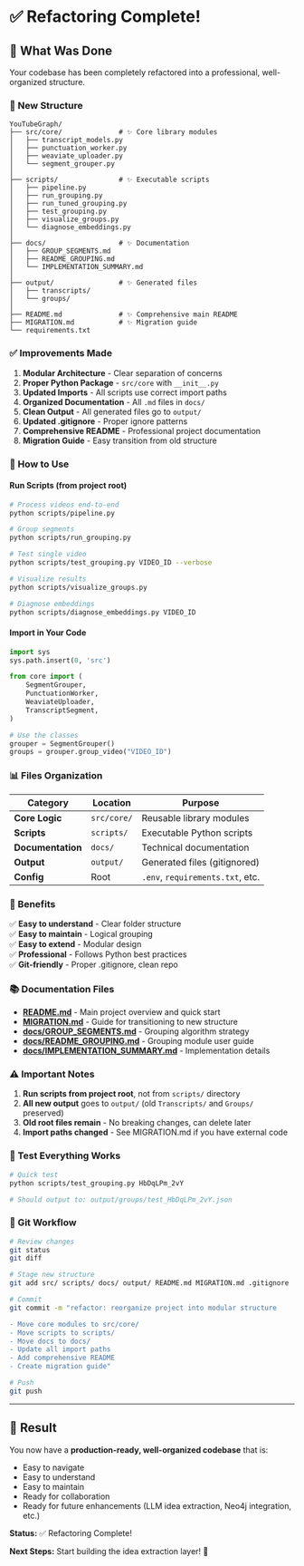 # ✅ Refactoring Complete!

## 🎉 What Was Done

Your codebase has been completely refactored into a professional, well-organized structure.

### 📁 New Structure

```
YouTubeGraph/
├── src/core/              # ✨ Core library modules
│   ├── transcript_models.py
│   ├── punctuation_worker.py
│   ├── weaviate_uploader.py
│   └── segment_grouper.py
│
├── scripts/               # ✨ Executable scripts
│   ├── pipeline.py
│   ├── run_grouping.py
│   ├── run_tuned_grouping.py
│   ├── test_grouping.py
│   ├── visualize_groups.py
│   └── diagnose_embeddings.py
│
├── docs/                  # ✨ Documentation
│   ├── GROUP_SEGMENTS.md
│   ├── README_GROUPING.md
│   └── IMPLEMENTATION_SUMMARY.md
│
├── output/                # ✨ Generated files
│   ├── transcripts/
│   └── groups/
│
├── README.md              # ✨ Comprehensive main README
├── MIGRATION.md           # ✨ Migration guide
└── requirements.txt
```

### ✅ Improvements Made

1. **Modular Architecture** - Clear separation of concerns
2. **Proper Python Package** - `src/core` with `__init__.py`
3. **Updated Imports** - All scripts use correct import paths
4. **Organized Documentation** - All `.md` files in `docs/`
5. **Clean Output** - All generated files go to `output/`
6. **Updated .gitignore** - Proper ignore patterns
7. **Comprehensive README** - Professional project documentation
8. **Migration Guide** - Easy transition from old structure

### 🚀 How to Use

#### Run Scripts (from project root)

```bash
# Process videos end-to-end
python scripts/pipeline.py

# Group segments
python scripts/run_grouping.py

# Test single video
python scripts/test_grouping.py VIDEO_ID --verbose

# Visualize results
python scripts/visualize_groups.py

# Diagnose embeddings
python scripts/diagnose_embeddings.py VIDEO_ID
```

#### Import in Your Code

```python
import sys
sys.path.insert(0, 'src')

from core import (
    SegmentGrouper,
    PunctuationWorker,
    WeaviateUploader,
    TranscriptSegment,
)

# Use the classes
grouper = SegmentGrouper()
groups = grouper.group_video("VIDEO_ID")
```

### 📊 Files Organization

| Category | Location | Purpose |
|----------|----------|---------|
| **Core Logic** | `src/core/` | Reusable library modules |
| **Scripts** | `scripts/` | Executable Python scripts |
| **Documentation** | `docs/` | Technical documentation |
| **Output** | `output/` | Generated files (gitignored) |
| **Config** | Root | `.env`, `requirements.txt`, etc. |

### 🎯 Benefits

✅ **Easy to understand** - Clear folder structure  
✅ **Easy to maintain** - Logical grouping  
✅ **Easy to extend** - Modular design  
✅ **Professional** - Follows Python best practices  
✅ **Git-friendly** - Proper .gitignore, clean repo  

### 📚 Documentation Files

- **[README.md](README.md)** - Main project overview and quick start
- **[MIGRATION.md](MIGRATION.md)** - Guide for transitioning to new structure
- **[docs/GROUP_SEGMENTS.md](docs/GROUP_SEGMENTS.md)** - Grouping algorithm strategy
- **[docs/README_GROUPING.md](docs/README_GROUPING.md)** - Grouping module user guide
- **[docs/IMPLEMENTATION_SUMMARY.md](docs/IMPLEMENTATION_SUMMARY.md)** - Implementation details

### ⚠️ Important Notes

1. **Run scripts from project root**, not from `scripts/` directory
2. **All new output** goes to `output/` (old `Transcripts/` and `Groups/` preserved)
3. **Old root files remain** - No breaking changes, can delete later
4. **Import paths changed** - See MIGRATION.md if you have external code

### 🧪 Test Everything Works

```bash
# Quick test
python scripts/test_grouping.py HbDqLPm_2vY

# Should output to: output/groups/test_HbDqLPm_2vY.json
```

### 🔄 Git Workflow

```bash
# Review changes
git status
git diff

# Stage new structure
git add src/ scripts/ docs/ output/ README.md MIGRATION.md .gitignore

# Commit
git commit -m "refactor: reorganize project into modular structure

- Move core modules to src/core/
- Move scripts to scripts/
- Move docs to docs/
- Update all import paths
- Add comprehensive README
- Create migration guide"

# Push
git push
```

---

## 🎊 Result

You now have a **production-ready, well-organized codebase** that is:
- Easy to navigate
- Easy to understand
- Easy to maintain
- Ready for collaboration
- Ready for future enhancements (LLM idea extraction, Neo4j integration, etc.)

**Status:** ✅ Refactoring Complete!

**Next Steps:** Start building the idea extraction layer! 🚀
